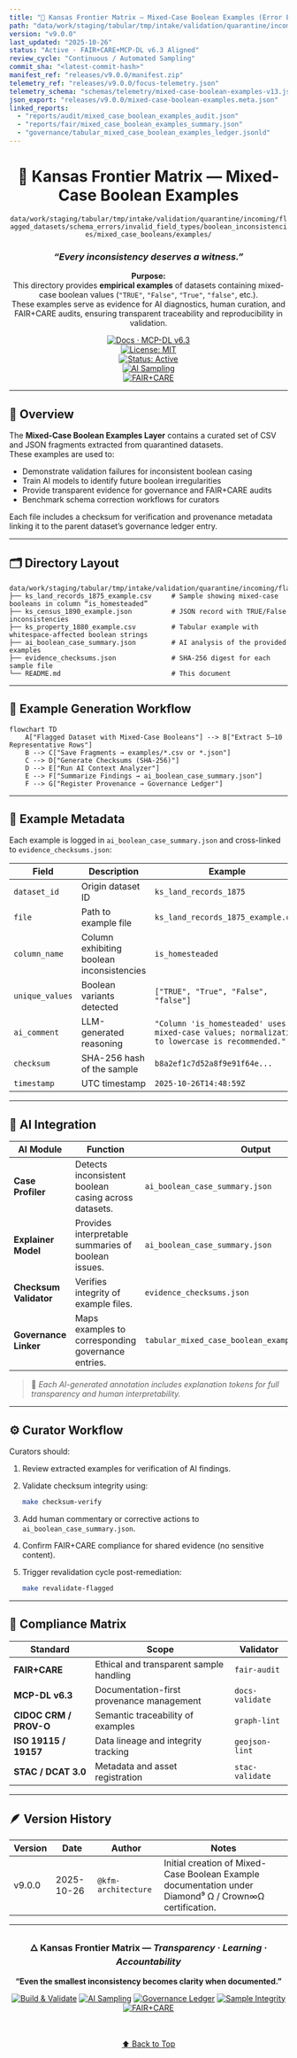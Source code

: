 ```yaml
---
title: "📄 Kansas Frontier Matrix — Mixed-Case Boolean Examples (Error Evidence Layer · Diamond⁹ Ω / Crown∞Ω Certified)"
path: "data/work/staging/tabular/tmp/intake/validation/quarantine/incoming/flagged_datasets/schema_errors/invalid_field_types/boolean_inconsistencies/mixed_case_booleans/examples/README.md"
version: "v9.0.0"
last_updated: "2025-10-26"
status: "Active · FAIR+CARE+MCP-DL v6.3 Aligned"
review_cycle: "Continuous / Automated Sampling"
commit_sha: "<latest-commit-hash>"
manifest_ref: "releases/v9.0.0/manifest.zip"
telemetry_ref: "releases/v9.0.0/focus-telemetry.json"
telemetry_schema: "schemas/telemetry/mixed-case-boolean-examples-v13.json"
json_export: "releases/v9.0.0/mixed-case-boolean-examples.meta.json"
linked_reports:
  - "reports/audit/mixed_case_boolean_examples_audit.json"
  - "reports/fair/mixed_case_boolean_examples_summary.json"
  - "governance/tabular_mixed_case_boolean_examples_ledger.jsonld"
---
```


<div align="center">

# 📄 Kansas Frontier Matrix — **Mixed-Case Boolean Examples**  
`data/work/staging/tabular/tmp/intake/validation/quarantine/incoming/flagged_datasets/schema_errors/invalid_field_types/boolean_inconsistencies/mixed_case_booleans/examples/`

### *“Every inconsistency deserves a witness.”*

**Purpose:**  
This directory provides **empirical examples** of datasets containing mixed-case boolean values (`"TRUE"`, `"False"`, `"True"`, `"false"`, etc.).  
These examples serve as evidence for AI diagnostics, human curation, and FAIR+CARE audits, ensuring transparent traceability and reproducibility in validation.

[![Docs · MCP-DL v6.3](https://img.shields.io/badge/Docs-MCP--DL%20v6.3-blue)](../../../../../../../../../../../../../../../../../../../../docs/architecture/repo-focus.md)  
[![License: MIT](https://img.shields.io/badge/License-MIT-green)](../../../../../../../../../../../../../../../../../../../../LICENSE)  
[![Status: Active](https://img.shields.io/badge/Status-Active-orange)]()  
[![AI Sampling](https://img.shields.io/badge/AI%20Sampling-Enabled%20✓-teal)]()  
[![FAIR+CARE](https://img.shields.io/badge/FAIR-CARE-blueviolet)]()

</div>

---

## 🧭 Overview

The **Mixed-Case Boolean Examples Layer** contains a curated set of CSV and JSON fragments extracted from quarantined datasets.  
These examples are used to:
- Demonstrate validation failures for inconsistent boolean casing  
- Train AI models to identify future boolean irregularities  
- Provide transparent evidence for governance and FAIR+CARE audits  
- Benchmark schema correction workflows for curators  

Each file includes a checksum for verification and provenance metadata linking it to the parent dataset’s governance ledger entry.

---

## 🗂️ Directory Layout

```text
data/work/staging/tabular/tmp/intake/validation/quarantine/incoming/flagged_datasets/schema_errors/invalid_field_types/boolean_inconsistencies/mixed_case_booleans/examples/
├── ks_land_records_1875_example.csv     # Sample showing mixed-case booleans in column “is_homesteaded”
├── ks_census_1890_example.json          # JSON record with TRUE/False inconsistencies
├── ks_property_1880_example.csv         # Tabular example with whitespace-affected boolean strings
├── ai_boolean_case_summary.json         # AI analysis of the provided examples
├── evidence_checksums.json              # SHA-256 digest for each sample file
└── README.md                            # This document
````

---

## 🔁 Example Generation Workflow

```mermaid
flowchart TD
    A["Flagged Dataset with Mixed-Case Booleans"] --> B["Extract 5–10 Representative Rows"]
    B --> C["Save Fragments → examples/*.csv or *.json"]
    C --> D["Generate Checksums (SHA-256)"]
    D --> E["Run AI Context Analyzer"]
    E --> F["Summarize Findings → ai_boolean_case_summary.json"]
    F --> G["Register Provenance → Governance Ledger"]
```

---

## 📄 Example Metadata

Each example is logged in `ai_boolean_case_summary.json` and cross-linked to `evidence_checksums.json`:

| Field           | Description                               | Example                                                                                        |
| --------------- | ----------------------------------------- | ---------------------------------------------------------------------------------------------- |
| `dataset_id`    | Origin dataset ID                         | `ks_land_records_1875`                                                                         |
| `file`          | Path to example file                      | `ks_land_records_1875_example.csv`                                                             |
| `column_name`   | Column exhibiting boolean inconsistencies | `is_homesteaded`                                                                               |
| `unique_values` | Boolean variants detected                 | `["TRUE", "True", "False", "false"]`                                                           |
| `ai_comment`    | LLM-generated reasoning                   | `"Column 'is_homesteaded' uses mixed-case values; normalization to lowercase is recommended."` |
| `checksum`      | SHA-256 hash of the sample                | `b8a2ef1c7d52a8f9e91f64e...`                                                                   |
| `timestamp`     | UTC timestamp                             | `2025-10-26T14:48:59Z`                                                                         |

---

## 🤖 AI Integration

| AI Module              | Function                                             | Output                                              |
| ---------------------- | ---------------------------------------------------- | --------------------------------------------------- |
| **Case Profiler**      | Detects inconsistent boolean casing across datasets. | `ai_boolean_case_summary.json`                      |
| **Explainer Model**    | Provides interpretable summaries of boolean issues.  | `ai_boolean_case_summary.json`                      |
| **Checksum Validator** | Verifies integrity of example files.                 | `evidence_checksums.json`                           |
| **Governance Linker**  | Maps examples to corresponding governance entries.   | `tabular_mixed_case_boolean_examples_ledger.jsonld` |

> 🧠 *Each AI-generated annotation includes explanation tokens for full transparency and human interpretability.*

---

## ⚙️ Curator Workflow

Curators should:

1. Review extracted examples for verification of AI findings.
2. Validate checksum integrity using:

   ```bash
   make checksum-verify
   ```
3. Add human commentary or corrective actions to `ai_boolean_case_summary.json`.
4. Confirm FAIR+CARE compliance for shared evidence (no sensitive content).
5. Trigger revalidation cycle post-remediation:

   ```bash
   make revalidate-flagged
   ```

---

## 🧾 Compliance Matrix

| Standard               | Scope                                     | Validator       |
| ---------------------- | ----------------------------------------- | --------------- |
| **FAIR+CARE**          | Ethical and transparent sample handling   | `fair-audit`    |
| **MCP-DL v6.3**        | Documentation-first provenance management | `docs-validate` |
| **CIDOC CRM / PROV-O** | Semantic traceability of examples         | `graph-lint`    |
| **ISO 19115 / 19157**  | Data lineage and integrity tracking       | `geojson-lint`  |
| **STAC / DCAT 3.0**    | Metadata and asset registration           | `stac-validate` |

---

## 🪶 Version History

| Version | Date       | Author              | Notes                                                                                                  |
| ------- | ---------- | ------------------- | ------------------------------------------------------------------------------------------------------ |
| v9.0.0  | 2025-10-26 | `@kfm-architecture` | Initial creation of Mixed-Case Boolean Example documentation under Diamond⁹ Ω / Crown∞Ω certification. |

---

<div align="center">

### 🜂 Kansas Frontier Matrix — *Transparency · Learning · Accountability*

**“Even the smallest inconsistency becomes clarity when documented.”**

[![Build & Validate](https://img.shields.io/github/actions/workflow/status/bartytime4life/Kansas-Frontier-Matrix/validate.yml?label=Build+%26+Validate)]()
[![AI Sampling](https://img.shields.io/badge/AI%20Sampling-Active%20✓-teal)]()
[![Governance Ledger](https://img.shields.io/badge/Governance-Ledger%20Linked-blueviolet)]()
[![Sample Integrity](https://img.shields.io/badge/Sample-Verified-lightgrey)]()
[![FAIR+CARE](https://img.shields.io/badge/FAIR-CARE-green)]()

<br><br> <a href="#-kansas-frontier-matrix--mixed-case-boolean-examples-error-evidence-layer--diamond⁹-Ω--crown∞Ω-certified">⬆ Back to Top</a>

</div>
